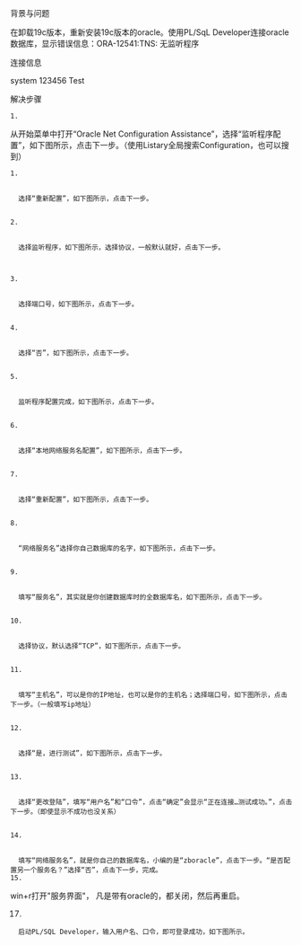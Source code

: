 背景与问题

在卸载19c版本，重新安装19c版本的oracle。使用PL/SqL Developer连接oracle数据库，显示错误信息：ORA-12541:TNS: 无监听程序

连接信息


system
123456
Test

解决步骤


	1. 

  从开始菜单中打开“Oracle Net Configuration Assistance”，选择“监听程序配置”，如下图所示，点击下一步。（使用Listary全局搜索Configuration，也可以搜到）




       
	1. 
 

      选择“重新配置”，如下图所示，点击下一步。


	2. 
 

      选择监听程序，如下图所示，选择协议，一般默认就好，点击下一步。



	3. 
 

      选择端口号，如下图所示，点击下一步。


	4. 
 

      选择“否”，如下图所示，点击下一步。


	5. 
 

      监听程序配置完成，如下图所示，点击下一步。


	6. 
 

      选择“本地网络服务名配置”，如下图所示，点击下一步。


	7. 
 

      选择“重新配置”，如下图所示，点击下一步。


	8. 
 

      “网络服务名”选择你自己数据库的名字，如下图所示，点击下一步。


	9. 
 

      填写“服务名”，其实就是你创建数据库时的全数据库名，如下图所示，点击下一步。


	10. 
 

      选择协议，默认选择“TCP”，如下图所示，点击下一步。


	11. 
 

      填写“主机名”，可以是你的IP地址，也可以是你的主机名；选择端口号，如下图所示，点击下一步。（一般填写ip地址）


	12. 
 

      选择“是，进行测试”，如下图所示，点击下一步。


	13. 
 

      选择“更改登陆”，填写“用户名”和“口令”，点击“确定”会显示“正在连接…测试成功。”，点击下一步。（即使显示不成功也没关系）


	14. 
 

      填写“网络服务名”，就是你自己的数据库名，小编的是“zboracle”，点击下一步。“是否配置另一个服务名？”选择“否”，点击下一步，完成。
	15. 
win+r打开"服务界面"， 凡是带有oracle的，都关闭，然后再重启。





17.

      启动PL/SQL Developer，输入用户名、口令，即可登录成功，如下图所示。

